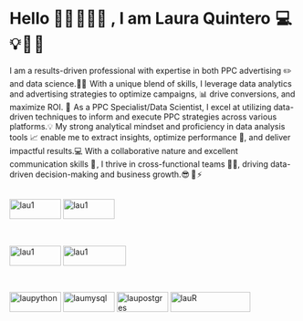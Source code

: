 # Hello 👋🏻 👩🏻‍🦰 , I am Laura Quintero  💻 💡 🦄 🌸 
I am a results-driven professional with expertise in both PPC advertising ✏️ and data science.👩‍💻  
With a unique blend of skills, I leverage data analytics and advertising strategies to optimize campaigns, 📊 drive conversions, and maximize ROI. 💸 
As a PPC Specialist/Data Scientist, I excel at utilizing  data-driven techniques to inform and execute PPC strategies across various platforms.💡
My strong analytical mindset and proficiency in data analysis tools 📈 enable me to extract insights, optimize performance 🎯, and deliver impactful results.💻
With a collaborative nature and excellent communication skills 📢 , I thrive in cross-functional teams 🤝🏻, driving data-driven decision-making and business growth.😎  🚀 ⚡

##

<div> 
  <a href="https://www.linkedin.com/in/lauraqv/" target="_blank"><img align="center" alt="lau1" height="35" width="90" src="https://cdn.jsdelivr.net/gh/devicons/devicon/icons/linkedin/linkedin-original.svg" target"_blank"></a> 
  <a href="https://www.instagram.com/lauramarqv7/" target="_blank"><img align="center" alt="lau1" height="35" width="90" src="https://cdn.jsdelivr.net/gh/devicons/devicon/icons/linkedin/linkedin-original.svg" target"_blank"></a> 
                  
##
  
<div style="display: inline_block"><br>
  <img align="center" alt="lau1" height="35" width="90" src="https://img.shields.io/badge/Gmail-D14836?style=for-the-badge&logo=gmail&logoColor=white">
  <img align="center" alt="lau1" height="35" width="110" src="https://img.shields.io/badge/GitHub-100000?style=for-the-badge&logo=github&logoColor=white">
</div>

##

<div style="display: inline_block"><br>
  <img align="center" alt="laupython" height="35" width="90" src="https://cdn.jsdelivr.net/gh/devicons/devicon/icons/python/python-original-wordmark.svg" target"_blank"></a>
  <img align="center" alt="laumysql" height="35" width="90" src="https://cdn.jsdelivr.net/gh/devicons/devicon/icons/mysql/mysql-original-wordmark.svg" target"_blank"></a>
  <img align="center" alt="laupostgres" height="35" width="90" src="https://cdn.jsdelivr.net/gh/devicons/devicon/icons/postgresql/postgresql-original-wordmark.svg"target"_blank"></a>
  <img align="center" alt="lauR" height="35" width="140" src="https://cdn.jsdelivr.net/gh/devicons/devicon/icons/r/r-original.svg" target"_blank"></a>
 
</div> 

##
                                                        
                                                          



